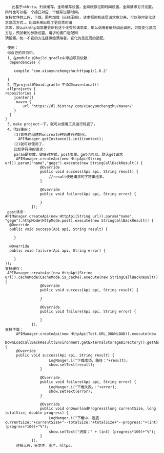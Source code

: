 
       此基于okhttp。封装缓存，全局缓存设置，全局缓存过期时间设置，全局请求方式设置，同时也可以每一个接口对应一个缓存过期时间。
    支持文件的上传，下载。图片加载（已经压缩）。请求框架和底层请求库分离，可以随时变化请求底层方式，。比如未来出现了更优秀的请
    求库，那么okhttp就需要更新到这个优秀的请求库，那么调用者依然如此调用，只需变化底层方法，预加载的参数设置，请求的接口适配回
    调设置。统一不变的方法提供给调用者，变化的是底层的适配。
    
     使用：
     你自己的项目中。
     1、在module 的build.gradle中添加项目依赖：
      dependencies {
 
        compile 'com.xiaoyunchengzhu:httpapi:1.0.2'
 
     }
     2、在project的buid.gradle 中添加mavenLocal()
     allprojects {
    repositories {
        jcenter()
         maven {
            url 'https://dl.bintray.com/xiaoyunchengzhu/maven/'
        }
      }
    }
     3、make project一下，就可以使用工具进行玩耍了。
     4、代码使用：
        (1)首先在组建的oncreate开始进行初始化。
          APIManager.getInstance().init(context);
        (2)就可以使用了，
        比如字符串的请求：
        param是参数，键值对方式，post表单。get也可以。默认get请求
         APIManager.createApi(new HttpApi(String url)).param("name","gege").execute(new StringCallBackResult() {
                    @Override
                    public void success(Api api, String result) {
                        //result便是请求的字符串结果。
                    }

                    @Override
                    public void failure(Api api, String error) {
                      
                    }
                });
     post请求：
    APIManager.createApi(new HttpApi(String url)).param("name", "gege").httpMode(HttpMode.post).execute(new StringCallBackResult() {
      @Override
      public void success(Api api, String result) {
         
        }

      @Override
      public void failure(Api api, String error) {
      
        }
    });
    支持缓存：
     APIManager.createApi(new HttpApi(String url)).cacheMode(CacheMode.is_cache).execute(new StringCallBackResult() {
                    @Override
                    public void success(Api api, String result) {
                 
                    }

                    @Override
                    public void failure(Api api, String error) {
                       
                    }
                });
    支持下载：
         APIManager.createApi(new HttpApi(Test.URL_DOWNLOAD)).execute(new 
         DownLoadCallBackResult(Environment.getExternalStorageDirectory().getAbsolutePath()+"/test") {
         @Override
         public void success(Api api, String result) {
                        LogManger.i("下载成功，路径："+result);
                        show.setText(result);
                    }

                    @Override
                    public void failure(Api api, String error) {
                        LogManger.i("下载失败，："+error);
                        show.setText(error);
                    }

                    @Override
                    public void onDownloadProgress(long currentSize, long totalSize, double progress) {
                        LogManger.i("下载中，进度：currentSize:"+currentSize+"--totalSize:"+totalSize+"--progress:"+(int)(progress*100)+"%");
                        show.setText("进度：" + (int) (progress*100)+"%");
                    }
                });
         还有上传，头文件，图片。https。
         
